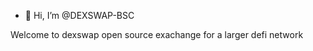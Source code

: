 - 👋 Hi, I’m @DEXSWAP-BSC

Welcome to dexswap open source exachange for a larger defi network


<!---
DEXSWAP-BSC/DEXSWAP-BSC is a ✨ special ✨ repository because its `README.md` (this file) appears on your GitHub profile.
You can click the Preview link to take a look at your changes.
--->
